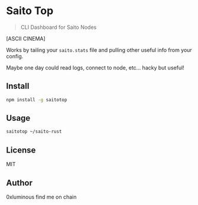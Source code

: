 # Saito Top
> CLI Dashboard for Saito Nodes

[ASCII CINEMA]

Works by tailing your `saito.stats` file and pulling other useful info from your config.

Maybe one day could read logs, connect to node, etc... hacky but useful!

## Install

```bash
npm install -g saitotop
```

## Usage

```bash
saitotop ~/saito-rust
```

## License

MIT

## Author
0xluminous
find me on chain

